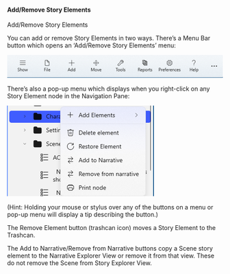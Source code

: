 #### Add/Remove Story Elements ####
Add/Remove Story Elements <br/>

You can add or remove Story Elements in two ways. There’s a Menu Bar button which opens an ‘Add/Remove Story Elements’ menu: <br/>

![](Menu-Bar-13.png)

There’s also a pop-up menu which displays when you right-click on any Story Element node in the Navigation Pane: <br/>

![](Story-Element-Flyout.png)

(Hint: Holding your mouse or stylus over any of the buttons on a menu or pop-up menu will display a tip describing the button.) <br/>


The Remove Element button (trashcan icon) moves a Story Element to the Trashcan. <br/>

The Add to Narrative/Remove from Narrative buttons copy a Scene story element to the Narrative Explorer View or remove it from that view.  These do not remove the Scene from Story Explorer View. <br/>


